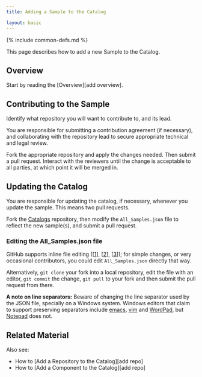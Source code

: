 ```yaml
---
title: Adding a Sample to the Catalog

layout: basic
---
```

{% include common-defs.md %}

This page describes how to add a new Sample to the Catalog.

## Overview

Start by reading the [Overview][add overview].

## Contributing to the Sample

Identify what repository you will want to contribute to, and its lead.

You are responsible for submitting a contribution agreement (if necessary), and
collaborating with the repository lead to secure appropriate technical and legal review.

Fork the appropriate repository and apply the changes needed.  Then submit a pull request.
Interact with the reviewers until the change is acceptable to all parties, at which point
it will be merged in.


## Updating the Catalog

You are responsible for updating the catalog, if necessary, whenever you update the sample.
This means two pull requests.

Fork the [Catalogs](http://github.com/blackberry/Catalogs) repository,
then modify the `All_Samples.json` file to reflect the new sample(s),
and submit a pull request.

### Editing the All_Samples.json file

GitHub supports inline file editing (\[[1]\], \[[2]\], \[[3]\]);
for simple changes, or very occasional contributors, you could edit
`All_Samples.json` directly that way.

[1]: <https://github.com/blog/143-inline-file-editing> "Inline File Editing"
[2]: <https://github.com/blog/844-forking-with-the-edit-button> "Forking with the Edit Button"
[3]: <https://github.com/blog/905-edit-like-an-ace> "Edit Like an Ace"

Alternatively, `git clone` your fork into a local repository,
edit the file with an editor,
`git commit` the change, `git pull` to your fork
and then submit the pull request from there.

**A note on line separators:** Beware of changing the line separator
used by the JSON file, specially on a Windows system.
Windows editors that claim to support preserving separators include
[emacs](http://www.gnu.org/software/emacs/),
[vim](http://www.vim.org/download.php) and
[WordPad](http://en.wikipedia.org/wiki/WordPad),
but [Notepad][4] does not.

[4]: <http://en.wikipedia.org/wiki/Notepad_(software)> "Notepad software"

## Related Material

Also see:
* How to [Add a Repository to the Catalog][add repo]
* How to [Add a Component to the Catalog][add repo]


